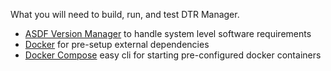 What you will need to build, run, and test DTR Manager.

- [ASDF Version Manager](https://github.com/asdf-vm/asdf) to handle system level software requirements
- [Docker](https://docker.com) for pre-setup external dependencies
- [Docker Compose](https://docs.docker.com/compose/install/) easy cli for starting pre-configured docker containers
